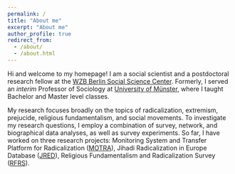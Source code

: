 ```yaml
---
permalink: /
title: "About me"
excerpt: "About me"
author_profile: true
redirect_from: 
  - /about/
  - /about.html
---
```


Hi and welcome to my homepage! I am a social scientist and a postdoctoral research fellow at the [WZB Berlin Social Science Center](https://wzb.eu/en). Formerly, I served an _interim_ Professor of Sociology at [University of Münster](https://www.uni-muenster.de/en/), where I taught Bachelor and Master level classes. 

My research focuses broadly on the topics of radicalization, extremism, prejucide, religious fundamentalism, and social movements. To investigate my research questions, I employ a combination of survey, network, and biographical data analyses, as well as survey experiments. So far, I have worked on three research projects: Monitoring System and Transfer Platform for Radicalization ([MOTRA](https://www.motra.info/)), Jihadi Radicalization in Europe Database ([JRED](https://www.wzb.eu/en/research/migration-and-diversity/migration-integration-transnationalization/projects/religious-fundamentalism-and-radicalization-in-comparative-perspective)), Religious Fundamentalism and Radicalization Survey ([RFRS](https://www.wzb.eu/en/research/migration-and-diversity/migration-integration-transnationalization/projects/religious-fundamentalism-and-radicalization-in-comparative-perspective)).
